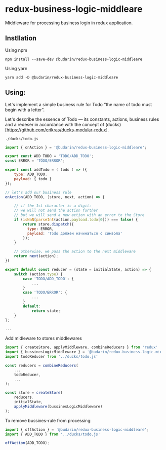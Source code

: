 # redux-business-logic-middleare

Middleware for processing business login in redux application.

## Instllation

Using npm

```shell
npm install --save-dev @budarin/redux-business-logic-middleare
```

Using yarn

```shell
yarn add -D @budarin/redux-business-logic-middleare
```

## Using:

Let's implement a simple business rule for Todo “the name of todo must begin with a letter”.

Let's describe the essence of Todo — its constants, actions, business rules and a redeser in accordance with the concept of (ducks)[https://github.com/erikras/ducks-modular-redux].

`./ducks/todo.js`

```js
import { onAction } = '@budarin/redux-business-logic-middleare';

export const ADD_TODO = 'TODO/ADD_TODO';
const ERROR = 'TODO/ERROR';

export const addTodo = ( todo ) => ({
    type: ADD_TODO,
    payload: { todo }
});

// let's add our business rule
onAction(ADD_TODO, (store, next, action) => {

    // if the 1st character is a digit:
    // we will not send the action further
    // but we will send a new action with an error to the Store
    if (isNaN(parseInt(action.payload.todo[0])) === false) {
        return store.dispatch({
          type: ERROR, 
          payload: 'Todo должен начинаться с символа' 
        });
    }

    // otherwise, we pass the action to the next middleware
    return next(action);
})

export default const reducer = (state = initialState, action) => {
    switch (action.type) {
        case 'TODO/ADD_TODO': {
            ...
        }
        case 'TODO/ERROR': {
            ...
        }
        default:
            return state;
    }
};

...
```

Add midleware to stores middlewares

```js
import { createStore, applyMiddleware, combineReducers } from 'redux'
import { bussinesLogicMiddleware } = '@budarin/redux-business-logic-middleare';
import todoReducer from '../ducks/todo.js'

const reducers = combineReducers(
    ...
    todoReducer,
    ...
);

const store = createStore(
    reducers, 
    initialState, 
    applyMiddleware(bussinesLogicMiddleware)
);
```

To remove bussines-rule from processing

```js
import { offAction } = '@budarin/redux-business-logic-middleare';
import { ADD_TODO } from '../ducks/todo.js'

offAction(ADD_TODO);
```